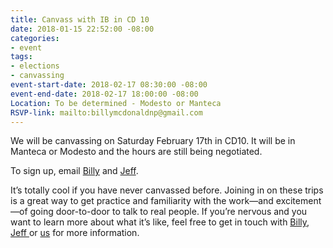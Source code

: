 ```yaml
---
title: Canvass with IB in CD 10
date: 2018-01-15 22:52:00 -08:00
categories:
- event
tags:
- elections
- canvassing
event-start-date: 2018-02-17 08:30:00 -08:00
event-end-date: 2018-02-17 18:00:00 -08:00
Location: To be determined - Modesto or Manteca
RSVP-link: mailto:billymcdonaldnp@gmail.com
---
```


We will be canvassing on Saturday  February 17th in CD10. It will be in Manteca or Modesto and the hours are still being negotiated. 

To sign up, email [Billy](mailto:billymcdonaldnp@gmail.com) and [Jeff](mailto:carlockjeff@gmail.com). 

It’s totally cool if you have never canvassed before.  Joining in on these trips is a great way to get practice and familiarity with the work—and excitement—of going door-to-door to talk to real people. If you’re nervous and you want to learn more about what it’s like, feel free to get in touch with [Billy](mailto:billymcdonaldnp@gmail.com), [Jeff ](carlockjeff@gmail.com)or [us](mailto:elections+owner@indivisibleberkeley.org) for more information.

